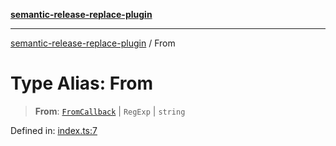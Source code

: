 [**semantic-release-replace-plugin**](../README.md)

---

[semantic-release-replace-plugin](../README.md) / From

# Type Alias: From

> **From**: [`FromCallback`](FromCallback.md) \| `RegExp` \| `string`

Defined in: [index.ts:7](https://github.com/centralnicgroup-opensource/rtldev-middleware-semantic-release-replace-plugin/blob/72897e5fd6a629573f597e0e200d3cdd145a96b9/src/index.ts#L7)
